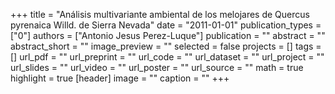 +++
title = "Análisis multivariante ambiental de los melojares de Quercus pyrenaica Willd. de Sierra Nevada"
date = "2011-01-01"
publication_types = ["0"]
authors = ["Antonio Jesus Perez-Luque"]
publication = ""
abstract = ""
abstract_short = ""
image_preview = ""
selected = false
projects = []
tags = []
url_pdf = ""
url_preprint = ""
url_code = ""
url_dataset = ""
url_project = ""
url_slides = ""
url_video = ""
url_poster = ""
url_source = ""
math = true
highlight = true
[header]
image = ""
caption = ""
+++
